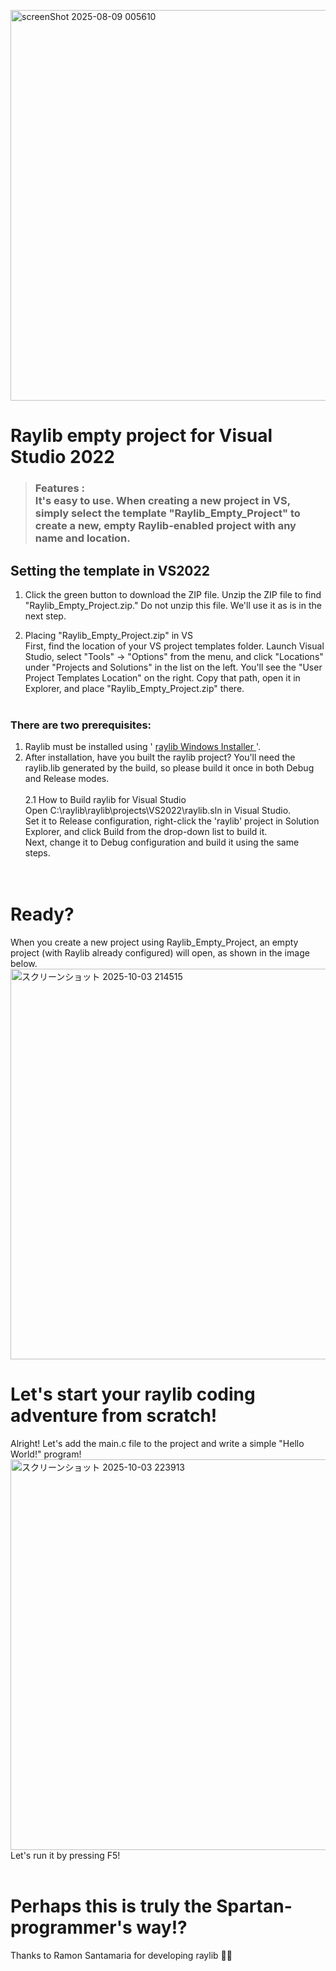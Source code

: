 
<img width="890" height="625" alt="screenShot 2025-08-09 005610" src="https://github.com/user-attachments/assets/9f925e67-3349-433d-a8d6-7343c8f545fe" /><br>

# Raylib empty project for Visual Studio 2022
> <h3>Features</h> :  <br>It's easy to use. When creating a new project in VS, simply select the template "Raylib_Empty_Project" to create a new, empty Raylib-enabled project with any name and location.


## Setting the template in VS2022
1. Click the green button to download the ZIP file.
Unzip the ZIP file to find "Raylib_Empty_Project.zip." Do not unzip this file. We'll use it as is in the next step.

2. Placing "Raylib_Empty_Project.zip" in VS
<br>First, find the location of your VS project templates folder.
Launch Visual Studio, select "Tools" -> "Options" from the menu, and click "Locations" under "Projects and Solutions" in the list on the left. You'll see the "User Project Templates Location" on the right. Copy that path, open it in Explorer, and place "Raylib_Empty_Project.zip" there.
<br><br>
### There are two prerequisites:
1. Raylib must be installed using ' [raylib Windows Installer ](https://www.raylib.com/)'.
2. After installation, have you built the raylib project? You'll need the raylib.lib generated by the build, so please build it once in both Debug and Release modes.
<br><br>
2.1 How to Build raylib for Visual Studio<br>
Open C:\raylib\raylib\projects\VS2022\raylib.sln in Visual Studio.<br>
Set it to Release configuration, right-click the 'raylib' project in Solution Explorer, and click Build from the drop-down list to build it.<br>
Next, change it to Debug configuration and build it using the same steps.<br>
<br><br>

# Ready?
When you create a new project using Raylib_Empty_Project, an empty project (with Raylib already configured) will open, as shown in the image below.<br>
<img width="889" height="625" alt="スクリーンショット 2025-10-03 214515" src="https://github.com/user-attachments/assets/8fc93055-d3b0-48fa-9cbc-f4e93a2e57e6" /><br>

# Let's start your raylib coding adventure from scratch!
Alright! Let's add the main.c file to the project and write a simple "Hello World!" program!<br>
<img width="971" height="625" alt="スクリーンショット 2025-10-03 223913" src="https://github.com/user-attachments/assets/e2888fa9-8c6f-4fa6-8b00-8092a1cfad8f" /><br>
Let's run it by pressing F5!<br><br>

# Perhaps this is truly the Spartan-programmer's way!?

Thanks to Ramon Santamaria for developing raylib 🙏✨

